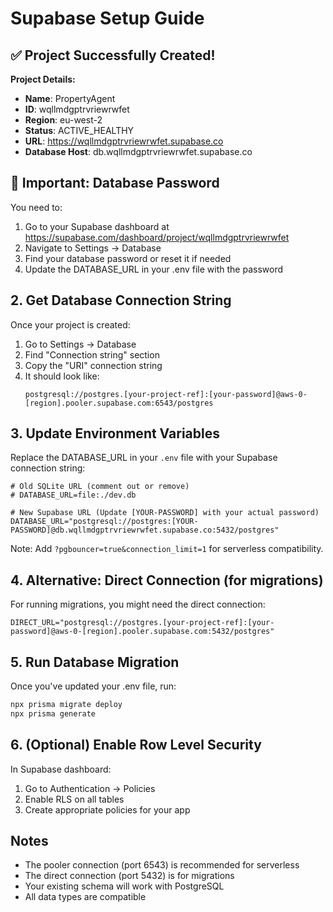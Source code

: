 # Supabase Setup Guide

## ✅ Project Successfully Created!

**Project Details:**
- **Name**: PropertyAgent
- **ID**: wqllmdgptrvriewrwfet
- **Region**: eu-west-2
- **Status**: ACTIVE_HEALTHY
- **URL**: https://wqllmdgptrvriewrwfet.supabase.co
- **Database Host**: db.wqllmdgptrvriewrwfet.supabase.co

## 🔐 Important: Database Password

You need to:
1. Go to your Supabase dashboard at https://supabase.com/dashboard/project/wqllmdgptrvriewrwfet
2. Navigate to Settings → Database
3. Find your database password or reset it if needed
4. Update the DATABASE_URL in your .env file with the password

## 2. Get Database Connection String

Once your project is created:

1. Go to Settings → Database
2. Find "Connection string" section
3. Copy the "URI" connection string
4. It should look like:
   ```
   postgresql://postgres.[your-project-ref]:[your-password]@aws-0-[region].pooler.supabase.com:6543/postgres
   ```

## 3. Update Environment Variables

Replace the DATABASE_URL in your `.env` file with your Supabase connection string:

```env
# Old SQLite URL (comment out or remove)
# DATABASE_URL=file:./dev.db

# New Supabase URL (Update [YOUR-PASSWORD] with your actual password)
DATABASE_URL="postgresql://postgres:[YOUR-PASSWORD]@db.wqllmdgptrvriewrwfet.supabase.co:5432/postgres"
```

Note: Add `?pgbouncer=true&connection_limit=1` for serverless compatibility.

## 4. Alternative: Direct Connection (for migrations)

For running migrations, you might need the direct connection:
```env
DIRECT_URL="postgresql://postgres.[your-project-ref]:[your-password]@aws-0-[region].pooler.supabase.com:5432/postgres"
```

## 5. Run Database Migration

Once you've updated your .env file, run:
```bash
npx prisma migrate deploy
npx prisma generate
```

## 6. (Optional) Enable Row Level Security

In Supabase dashboard:
1. Go to Authentication → Policies
2. Enable RLS on all tables
3. Create appropriate policies for your app

## Notes

- The pooler connection (port 6543) is recommended for serverless
- The direct connection (port 5432) is for migrations
- Your existing schema will work with PostgreSQL
- All data types are compatible